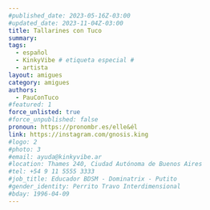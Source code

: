 ```yaml
---
#published_date: 2023-05-16Z-03:00
#updated_date: 2023-11-04Z-03:00
title: Tallarines con Tuco
summary:
tags:
  - español
  - KinkyVibe # etiqueta especial #
  - artista
layout: amigues
category: amigues
authors:
  - PauConTuco
#featured: 1
force_unlisted: true
#force_unpublished: false
pronoun: https://pronombr.es/elle&él
link: https://instagram.com/gnosis.king
#logo: 2
#photo: 3
#email: ayuda@kinkyvibe.ar
#location: Thames 240, Ciudad Autónoma de Buenos Aires
#tel: +54 9 11 5555 3333
#job_title: Educador BDSM - Dominatrix - Putito
#gender_identity: Perrito Travo Interdimensional
#bday: 1996-04-09
---
```

